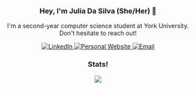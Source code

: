<h3 align="center">Hey, I'm Julia Da Silva (She/Her) 👋</h3>

<p align="center">
  I'm a second-year computer science student at York University. <br>
  Don't hesitate to reach out!
</p>

<p align="center">
  <!-- LinkedIn Badge -->
  <a href="https://www.linkedin.com/in/juliapereiradasilva/">
    <img alt="LinkedIn" src="https://img.shields.io/badge/LinkedIn-blue?style=flat-square&logo=linkedin&logoColor=white" />
  </a>
  
  <!-- Personal Website Badge -->
  <a href="https://juliadasilva.me/">
    <img alt="Personal Website" src="https://img.shields.io/badge/Website-1DA1F2?style=flat-square&logo=google-chrome&logoColor=white" />
  </a>
  
  <!-- Email Badge -->
  <a href="mailto:julia6pds@gmail.com">
    <img alt="Email" src="https://img.shields.io/badge/Email-D14836?style=flat-square&logo=gmail&logoColor=white" />
  </a>
</p>

<h3 align="center">Stats!</h3>

<p align="center">
  <img src="https://github-readme-stats.vercel.app/api?username=JuliaDaSilva&show_icons=true&theme=tokyonight">
</p>
